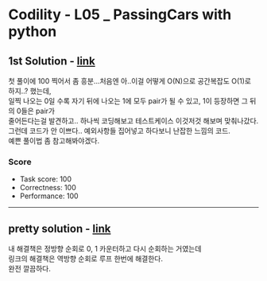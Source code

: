 # Codility - L05 _ PassingCars with python

## 1st Solution - [link](https://app.codility.com/demo/results/trainingKEV28E-8MP/)

첫 풀이에 100 찍어서 좀 흥분...처음엔 아..이걸 어떻게 O(N)으로 공간복잡도 O(1)로 하지..? 했는데,
<br>
일찍 나오는 0일 수록 자기 뒤에 나오는 1에 모두 pair가 될 수 있고, 1이 등장하면 그 뒤의 0들은 pair가 
<br>
줄어든다는걸 발견하고.. 하나씩 코딩해보고 테스트케이스 이것저것 해보며 맞춰나갔다.
<br>
그런데 코드가 안 이쁘다.. 예외사항들 집어넣고 하다보니 난잡한 느낌의 코드.
<br>
예쁜 풀이법 좀 참고해봐야겠다.

### Score

- Task score: 100
- Correctness: 100 
- Performance: 100


---
## pretty solution - [link](https://codesays.com/2014/solution-to-passing-cars-by-codility/)

내 해결책은 정방향 순회로 0, 1 카운터하고 다시 순회하는 거였는데
<br>
링크의 해결책은 역방향 순회로 루프 한번에 해결한다. 
<br>
완전 깔끔하다.
